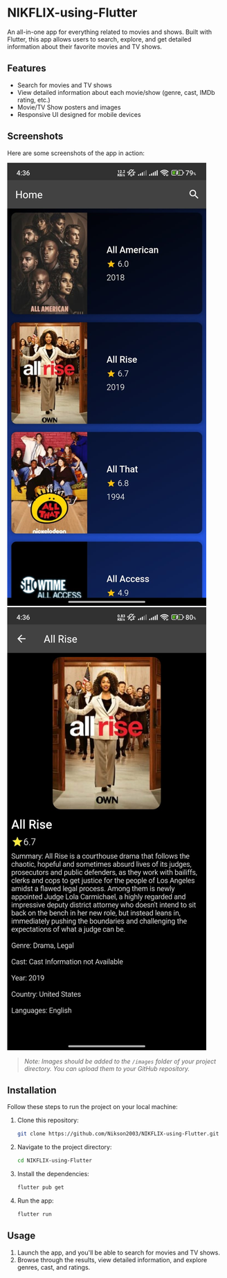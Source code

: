 # NIKFLIX-using-Flutter

An all-in-one app for everything related to movies and shows. Built with Flutter, this app allows users to search, explore, and get detailed information about their favorite movies and TV shows.

## Features

- Search for movies and TV shows
- View detailed information about each movie/show (genre, cast, IMDb rating, etc.)
- Movie/TV Show posters and images
- Responsive UI designed for mobile devices

## Screenshots

Here are some screenshots of the app in action:

![Home Screen](images/home_screen.jpg)
![Details Screen](images/details_screen.jpg)

> *Note: Images should be added to the `/images` folder of your project directory. You can upload them to your GitHub repository.*

## Installation

Follow these steps to run the project on your local machine:

1. Clone this repository:
   ```bash
   git clone https://github.com/Nikson2003/NIKFLIX-using-Flutter.git

2. Navigate to the project directory:
   ```bash
   cd NIKFLIX-using-Flutter

3. Install the dependencies:
   ```bash
   flutter pub get

4. Run the app:
   ```bash
   flutter run

## Usage

1. Launch the app, and you'll be able to search for movies and TV shows.
2. Browse through the results, view detailed information, and explore genres, cast, and ratings.
